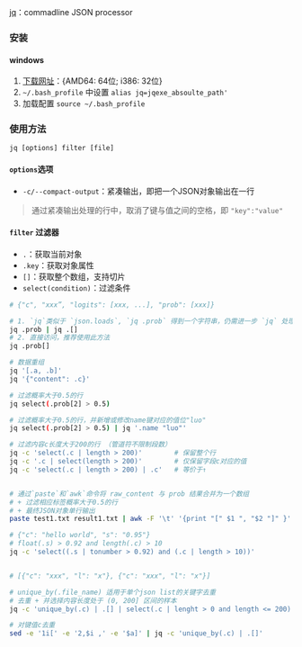 [jq](https://jqlang.github.io/jq/manual/)：commadline JSON processor

### 安装

#### windows
1. [下载网址](https://jqlang.github.io/jq/download/)：{AMD64: 64位; i386: 32位}
2. `~/.bash_profile` 中设置 `alias jq=jqexe_absoulte_path'`
3. 加载配置 `source ~/.bash_profile`


### 使用方法
`jq [options] filter [file]`

#### `options`选项
- `-c/--compact-output`：紧凑输出，即把一个JSON对象输出在一行
> 通过紧凑输出处理的行中，取消了键与值之间的空格，即 `"key":"value"`
#### `filter` 过滤器
- `.`：获取当前对象
- `.key`：获取对象属性
- `[]`：获取整个数组，支持切片
- `select(condition)`：过滤条件
  
```bash
# {"c", "xxx”, "logits": [xxx, ...], "prob": [xxx]}

# 1. `jq`类似于 `json.loads`, `jq .prob` 得到一个字符串，仍需进一步 `jq` 处理
jq .prob | jq .[]
# 2. 直接访问，推荐使用此方法
jq .prob[]

# 数据重组
jq '[.a, .b]'
jq '{"content": .c}'

# 过滤概率大于0.5的行
jq select(.prob[2] > 0.5)

# 过滤概率大于0.5的行，并新增或修改name键对应的值位"luo"
jq select(.prob[2] > 0.5) | jq '.name "luo"'

# 过滤内容c长度大于200的行 （管道符不限制段数）
jq -c 'select(.c | length > 200)'        # 保留整个行
jq -c '.c | select(length > 200)'        # 仅保留字段c对应的值
jq -c 'select(.c | length > 200) | .c'   # 等价于↑


# 通过`paste`和`awk`命令将 raw_content 与 prob 结果合并为一个数组
# + 过滤相应标签概率大于0.5的行
# + 最终JSON对象单行输出
paste test1.txt result1.txt | awk -F '\t' '{print "[" $1 ", "$2 "]" }' | jq -c 'select(.[1].prob[1] > 0.5)'

# {"c": "hello world", "s": "0.95"}
# float(.s) > 0.92 and length(.c) > 10
jq -c 'select((.s | tonumber > 0.92) and (.c | length > 10))'


# [{"c": "xxx", "l": "x"}, {"c": "xxx", "l": "x"}]

# unique_by(.file_name) 适用于单个json list的关键字去重
# 去重 + 并选择内容长度处于 (0, 200] 区间的样本
jq -c 'unique_by(.c) | .[] | select(.c | lenght > 0 and length <= 200)'

# 对键值c去重
sed -e '1i[' -e '2,$i ,' -e '$a]' | jq -c 'unique_by(.c) | .[]'
```